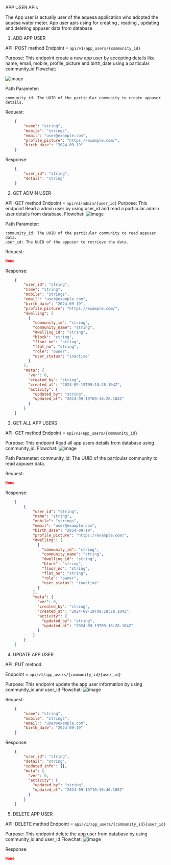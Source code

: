 APP USER APIs

The App user is actually user of the aquesa application who adopted the aquesa water meter. App user apis using for creating , reading , updating  and deleting appuser data from database 

1.  ADD APP USER

API: POST method
Endpoint = `api/v1/app_users/{community_id}`

Purpose: This endpoint create a new app user by accepting details like name, email, mobile, profile_picture and birth_date using a particular community_id
Flowchat: 

![image](./appuser_create.png)


Path Parameter:

    community_id: The UUID of the particular community to create appuser details.

Request:
```json
    {
        "name": "string",
        "mobile": "strings",
        "email": "user@example.com",
        "profile_picture": "https://example.com/",
        "birth_date": "2024-09-19"
    }
```
Response:
```json
    {
        "user_id": "string",
        "detail": "string"
    }   
```

2. GET ADMIN USER

API: GET method
Endpoint = `api/v1/admin/{user_id}`
Purpose: This endpoint Read a admin user by using user_id and read a particular admin user details from database.
Flowchat: 
![image](./appuser_read.png)

Path Parameter:

    community_id: The UUID of the particular community to read appuser data.
    user_id: The UUID of the appuser to retrieve the data.

Request:

```json
None
``` 
Response:
```json
    {
        "user_id": "string",
        "name": "string",
        "mobile": "strings",
        "email": "user@example.com",
        "birth_date": "2024-09-19",
        "profile_picture": "https://example.com/",
        "dwelling": [
          {
            "community_id": "string",
            "community_name": "string",
            "dwelling_id": "string",
            "block": "string",
            "floor_no": "string",
            "flat_no": "string",
            "role": "owner",
            "user_status": "inactive"
          }
        ],
        "meta": {
          "ver": 0,
          "created_by": "string",
          "created_at": "2024-09-19T09:18:28.104Z",
          "activity": {
            "updated_by": "string",
            "updated_at": "2024-09-19T09:18:28.104Z"
          }
        }
    }
```

3. GET ALL APP USERS 

API: GET method
Endpoint = `api/v1/app_users/{community_id}`

Purpose: This endpoint Read all app users details from database using community_id.
Flowchat: 
![image](./appuser_readall.png)

Path Parameter:
    community_id: The UUID of the particular community to read appuser data.

Request:

```json
None
``` 
Response:
```json
    [
        {
            "user_id": "string",
            "name": "string",
            "mobile": "strings",
            "email": "user@example.com",
            "birth_date": "2024-09-19",
            "profile_picture": "https://example.com/",
            "dwelling": [
              {
                "community_id": "string",
                "community_name": "string",
                "dwelling_id": "string",
                "block": "string",
                "floor_no": "string",
                "flat_no": "string",
                "role": "owner",
                "user_status": "inactive"
              }
            ],
            "meta": {
              "ver": 0,
              "created_by": "string",
              "created_at": "2024-09-19T09:18:28.104Z",
              "activity": {
                "updated_by": "string",
                "updated_at": "2024-09-19T09:18:28.104Z"
              }
            }
        }
    ]
```

4. UPDATE APP USER

API: PUT method

Endpoint = `api/v1/app_users/{community_id}{user_id}`

Purpose: This endpoint update the app user information by using community_id and user_id
Flowchat: 
![image](./appuser_update.png)

Request:
```json
    {
        "name": "string",
        "mobile": "strings",
        "email": "user@example.com",
        "birth_date": "2024-09-19"
    }
```
Response:
```json
    {
        "user_id": "string",
        "detail": "string",
        "updated_info": {},
        "meta": {
          "ver": 0,
          "activity": {
            "updated_by": "string",
            "updated_at": "2024-09-19T10:10:46.108Z"
          }
        }
    }
```


5. DELETE APP USER

API: DELETE method
Endpoint = `api/v1/app_users/{community_id}{user_id}`

Purpose: This endpoint delete the app user from database by using community_id and user_id 
Flowchat: 
![image](./appuser_delete.png)

Response:

```json
None
``` 
